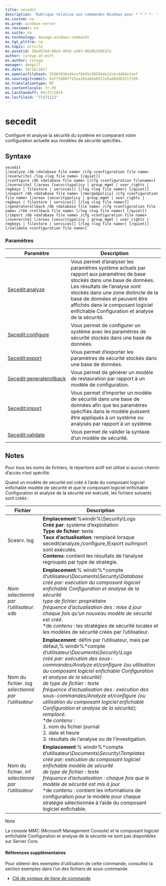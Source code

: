 ```yaml
---
title: secedit
description: 'Rubrique relative aux commandes Windows pour * * * *- '
ms.custom: na
ms.prod: windows-server
ms.reviewer: na
ms.suite: na
ms.technology: manage-windows-commands
ms.tgt_pltfrm: na
ms.topic: article
ms.assetid: 58ed57ed-08e3-403d-a363-0620b358637a
author: coreyp-at-msft
ms.author: coreyp
manager: dongill
ms.date: 10/16/2017
ms.openlocfilehash: 5598f830ad4cef8d45c99594da12cbcdd84e7eef
ms.sourcegitcommit: 6aff3d88ff22ea141a6ea6572a5ad8dd6321f199
ms.translationtype: MT
ms.contentlocale: fr-FR
ms.lasthandoff: 09/27/2019
ms.locfileid: "71371112"
---
```

# <a name="secedit"></a>secedit



Configure et analyse la sécurité du système en comparant votre configuration actuelle aux modèles de sécurité spécifiés.

## <a name="syntax"></a>Syntaxe

```
secedit 
[/analyze /db <database file name> /cfg <configuration file name> [/overwrite] /log <log file name> [/quiet]]
[/configure /db <database file name> [/cfg <configuration filename>] [/overwrite] [/areas [securitypolicy | group_mgmt | user_rights | regkeys | filestore | services]] [/log <log file name>] [/quiet]]
[/export /db <database file name> [/mergedpolicy] /cfg <configuration file name> [/areas [securitypolicy | group_mgmt | user_rights | regkeys | filestore | services]] [/log <log file name>]]
[/generaterollback /db <database file name> /cfg <configuration file name> /rbk <rollback file name> [/log <log file name>] [/quiet]]
[/import /db <database file name> /cfg <configuration file name> [/overwrite] [/areas [securitypolicy | group_mgmt | user_rights | regkeys | filestore | services]] [/log <log file name>] [/quiet]]
[/validate <configuration file name>]
```

### <a name="parameters"></a>Paramètres

|Paramètre|Description|
|---------|-----------|
|[Secedit:analyze](secedit-analyze.md)|Vous permet d’analyser les paramètres système actuels par rapport aux paramètres de base stockés dans une base de données.  Les résultats de l’analyse sont stockés dans une zone distincte de la base de données et peuvent être affichés dans le composant logiciel enfichable Configuration et analyse de la sécurité.|
|[Secedit:configure](secedit-configure.md)|Vous permet de configurer un système avec les paramètres de sécurité stockés dans une base de données.|
|[Secedit:export](secedit-export.md)|Vous permet d’exporter les paramètres de sécurité stockés dans une base de données.|
|[Secedit:generaterollback](secedit-generaterollback.md)|Vous permet de générer un modèle de restauration par rapport à un modèle de configuration.|
|[Secedit:import](secedit-import.md)|Vous permet d’importer un modèle de sécurité dans une base de données afin que les paramètres spécifiés dans le modèle puissent être appliqués à un système ou analysés par rapport à un système.|
|[Secedit:validate](secedit-validate.md)|Vous permet de valider la syntaxe d’un modèle de sécurité.|

## <a name="remarks"></a>Notes

Pour tous les noms de fichiers, le répertoire actif est utilisé si aucun chemin d’accès n’est spécifié.

Quand un modèle de sécurité est créé à l’aide du composant logiciel enfichable modèle de sécurité et que le composant logiciel enfichable Configuration et analyse de la sécurité est exécuté, les fichiers suivants sont créés :


|           Fichier           |                                                                                                                                                                                                                                                               Description                                                                                                                                                                                                                                                                |
|--------------------------|------------------------------------------------------------------------------------------------------------------------------------------------------------------------------------------------------------------------------------------------------------------------------------------------------------------------------------------------------------------------------------------------------------------------------------------------------------------------------------------------------------------------------------------|
|        Scesrv. log        |                                                                                                                             **Emplacement**:%windir%\Security\Logs</br>**Créé par**: système d’exploitation</br>**Type de fichier**: texte</br>**Taux d’actualisation**: remplacé lorsque secedit/analyze,/configure,/Export ou/Import sont exécutés.</br>**Contenu**: contient les résultats de l’analyse regroupés par type de stratégie.                                                                                                                             |
| *Nom sélectionné par l’utilisateur*. sdb |                                                                                    **Emplacement**:% windir%\*compte d’utilisateur<em>\Documents\Security\Database</br></em>*créé par*<em>: exécution du composant logiciel enfichable Configuration et analyse de la sécurité</br></em>*type de fichier*<em>: propriétaire</br>*fréquence d’actualisation* des </em><em>: mise à jour chaque fois qu’un nouveau modèle de sécurité est créé.</br></em>\*de *contenu* : les stratégies de sécurité locales et les modèles de sécurité créés par l’utilisateur.                                                                                    |
| Nom du fichier. log *sélectionné par l’utilisateur* | **Emplacement**: défini par l’utilisateur, mais par défaut,% windir%\*compte d’utilisateur<em>\Documents\Security\Logs</br></em>*créé par*<em>: exécution des sous-commandes/Analyze et/configure (ou utilisation du composant logiciel enfichable Configuration et analyse de la sécurité)</br></em><em>de *type de fichier* : texte</br>*fréquence d’actualisation* des </em><em>: exécution des sous-commandes/Analyze et/configure (ou utilisation du composant logiciel enfichable Configuration et analyse de la sécurité); remplacé.</br></em>\*de *contenu* :</br>1. nom du fichier journal</br>2. date et heure</br>3. résultats de l’analyse ou de l’investigation. |
| Nom du fichier. inf *sélectionné par l’utilisateur* |                                                                                     **Emplacement**:% windir%\*compte d’utilisateur<em>\Documents\Security\Templates</br></em>*créé par*<em>: exécution du composant logiciel enfichable modèle de sécurité</br></em><em>de *type de fichier* : texte</br>*fréquence d’actualisation* </em><em>: chaque fois que le modèle de sécurité est mis à jour</br></em>\*de *contenu* : contient les informations de configuration pour le modèle pour chaque stratégie sélectionnée à l’aide du composant logiciel enfichable.                                                                                     |

> [!NOTE]
> La console MMC (Microsoft Management Console) et le composant logiciel enfichable Configuration et analyse de la sécurité ne sont pas disponibles sur Server Core.

#### <a name="additional-references"></a>Références supplémentaires

Pour obtenir des exemples d’utilisation de cette commande, consultez la section exemples dans l’un des fichiers de sous-commande.
-   [Clé de syntaxe de ligne de commande](command-line-syntax-key.md)